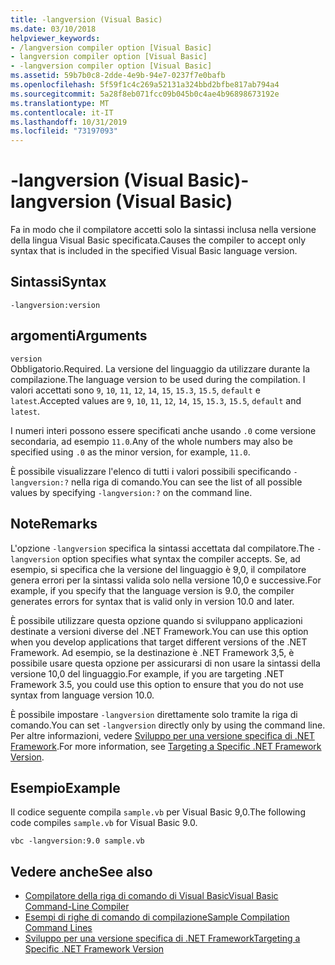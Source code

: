 ```yaml
---
title: -langversion (Visual Basic)
ms.date: 03/10/2018
helpviewer_keywords:
- /langversion compiler option [Visual Basic]
- langversion compiler option [Visual Basic]
- -langversion compiler option [Visual Basic]
ms.assetid: 59b7b0c8-2dde-4e9b-94e7-0237f7e0bafb
ms.openlocfilehash: 5f59f1c4c269a52131a324bbd2bfbe817ab794a4
ms.sourcegitcommit: 5a28f8eb071fcc09b045b0c4ae4b96898673192e
ms.translationtype: MT
ms.contentlocale: it-IT
ms.lasthandoff: 10/31/2019
ms.locfileid: "73197093"
---
```

# <a name="-langversion-visual-basic"></a><span data-ttu-id="0cf6e-102">-langversion (Visual Basic)</span><span class="sxs-lookup"><span data-stu-id="0cf6e-102">-langversion (Visual Basic)</span></span>
<span data-ttu-id="0cf6e-103">Fa in modo che il compilatore accetti solo la sintassi inclusa nella versione della lingua Visual Basic specificata.</span><span class="sxs-lookup"><span data-stu-id="0cf6e-103">Causes the compiler to accept only syntax that is included in the specified Visual Basic language version.</span></span>  
  
## <a name="syntax"></a><span data-ttu-id="0cf6e-104">Sintassi</span><span class="sxs-lookup"><span data-stu-id="0cf6e-104">Syntax</span></span>  
  
```console  
-langversion:version  
```  
  
## <a name="arguments"></a><span data-ttu-id="0cf6e-105">argomenti</span><span class="sxs-lookup"><span data-stu-id="0cf6e-105">Arguments</span></span>  
 `version`  
 <span data-ttu-id="0cf6e-106">Obbligatorio.</span><span class="sxs-lookup"><span data-stu-id="0cf6e-106">Required.</span></span> <span data-ttu-id="0cf6e-107">La versione del linguaggio da utilizzare durante la compilazione.</span><span class="sxs-lookup"><span data-stu-id="0cf6e-107">The language version to be used during the compilation.</span></span> <span data-ttu-id="0cf6e-108">I valori accettati sono `9`, `10`, `11`, `12`, `14`, `15`, `15.3`, `15.5`, `default` e `latest`.</span><span class="sxs-lookup"><span data-stu-id="0cf6e-108">Accepted values are `9`, `10`, `11`, `12`, `14`, `15`, `15.3`, `15.5`, `default` and `latest`.</span></span>

 <span data-ttu-id="0cf6e-109">I numeri interi possono essere specificati anche usando `.0` come versione secondaria, ad esempio `11.0`.</span><span class="sxs-lookup"><span data-stu-id="0cf6e-109">Any of the whole numbers may also be specified using `.0` as the minor version, for example, `11.0`.</span></span>

 <span data-ttu-id="0cf6e-110">È possibile visualizzare l'elenco di tutti i valori possibili specificando `-langversion:?` nella riga di comando.</span><span class="sxs-lookup"><span data-stu-id="0cf6e-110">You can see the list of all possible values by specifying `-langversion:?` on the command line.</span></span>  
  
## <a name="remarks"></a><span data-ttu-id="0cf6e-111">Note</span><span class="sxs-lookup"><span data-stu-id="0cf6e-111">Remarks</span></span>  
 <span data-ttu-id="0cf6e-112">L'opzione `-langversion` specifica la sintassi accettata dal compilatore.</span><span class="sxs-lookup"><span data-stu-id="0cf6e-112">The `-langversion` option specifies what syntax the compiler accepts.</span></span> <span data-ttu-id="0cf6e-113">Se, ad esempio, si specifica che la versione del linguaggio è 9,0, il compilatore genera errori per la sintassi valida solo nella versione 10,0 e successive.</span><span class="sxs-lookup"><span data-stu-id="0cf6e-113">For example, if you specify that the language version is 9.0, the compiler generates errors for syntax that is valid only in version 10.0 and later.</span></span>  
  
 <span data-ttu-id="0cf6e-114">È possibile utilizzare questa opzione quando si sviluppano applicazioni destinate a versioni diverse del .NET Framework.</span><span class="sxs-lookup"><span data-stu-id="0cf6e-114">You can use this option when you develop applications that target different versions of the .NET Framework.</span></span> <span data-ttu-id="0cf6e-115">Ad esempio, se la destinazione è .NET Framework 3,5, è possibile usare questa opzione per assicurarsi di non usare la sintassi della versione 10,0 del linguaggio.</span><span class="sxs-lookup"><span data-stu-id="0cf6e-115">For example, if you are targeting .NET Framework 3.5, you could use this option to ensure that you do not use syntax from language version 10.0.</span></span>  
  
 <span data-ttu-id="0cf6e-116">È possibile impostare `-langversion` direttamente solo tramite la riga di comando.</span><span class="sxs-lookup"><span data-stu-id="0cf6e-116">You can set `-langversion` directly only by using the command line.</span></span> <span data-ttu-id="0cf6e-117">Per altre informazioni, vedere [Sviluppo per una versione specifica di .NET Framework](/visualstudio/ide/visual-studio-multi-targeting-overview).</span><span class="sxs-lookup"><span data-stu-id="0cf6e-117">For more information, see [Targeting a Specific .NET Framework Version](/visualstudio/ide/visual-studio-multi-targeting-overview).</span></span>  
  
## <a name="example"></a><span data-ttu-id="0cf6e-118">Esempio</span><span class="sxs-lookup"><span data-stu-id="0cf6e-118">Example</span></span>  
 <span data-ttu-id="0cf6e-119">Il codice seguente compila `sample.vb` per Visual Basic 9,0.</span><span class="sxs-lookup"><span data-stu-id="0cf6e-119">The following code compiles `sample.vb` for Visual Basic 9.0.</span></span>  
  
```console  
vbc -langversion:9.0 sample.vb  
```  
  
## <a name="see-also"></a><span data-ttu-id="0cf6e-120">Vedere anche</span><span class="sxs-lookup"><span data-stu-id="0cf6e-120">See also</span></span>

- [<span data-ttu-id="0cf6e-121">Compilatore della riga di comando di Visual Basic</span><span class="sxs-lookup"><span data-stu-id="0cf6e-121">Visual Basic Command-Line Compiler</span></span>](../../../visual-basic/reference/command-line-compiler/index.md)
- [<span data-ttu-id="0cf6e-122">Esempi di righe di comando di compilazione</span><span class="sxs-lookup"><span data-stu-id="0cf6e-122">Sample Compilation Command Lines</span></span>](../../../visual-basic/reference/command-line-compiler/sample-compilation-command-lines.md)
- [<span data-ttu-id="0cf6e-123">Sviluppo per una versione specifica di .NET Framework</span><span class="sxs-lookup"><span data-stu-id="0cf6e-123">Targeting a Specific .NET Framework Version</span></span>](/visualstudio/ide/visual-studio-multi-targeting-overview)
